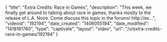 {
    "title": "Extra Credits: Race in Games",
    "description": "This week, we finally get around to talking about race in games, thanks mostly to the release of L.A. Noire. Come discuss this topic in the forums! http:\/\/ex...",
    "videoid": "192194",
    "date_created": "1406055194",
    "date_modified": "1418181780",
    "type": "captivate",
    "layout": "video",
    "url": "\/v\/extra-credits-race-in-games\/192194"
}